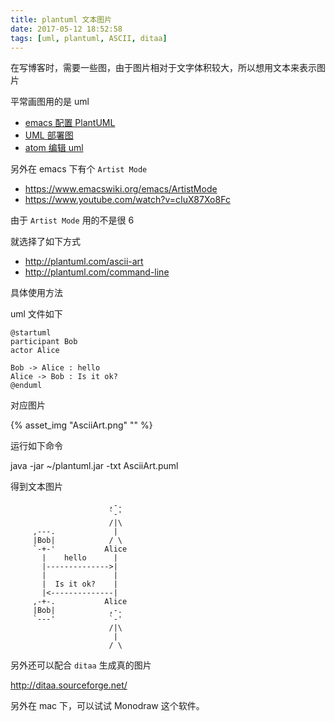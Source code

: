 ```yaml
---
title: plantuml 文本图片
date: 2017-05-12 18:52:58
tags: [uml, plantuml, ASCII, ditaa]
---
```


在写博客时，需要一些图，由于图片相对于文字体积较大，所以想用文本来表示图片

平常画图用的是 uml



* [emacs 配置 PlantUML](../../../../2016/08/04/emacs-配置-PlantUML/)
* [UML 部署图](../../../../2016/08/06/UML-部署图/)
* [atom 编辑 uml](../../../../2016/12/21/atom-编辑-uml/)

<!--more-->

另外在 emacs 下有个 `Artist Mode`

* <https://www.emacswiki.org/emacs/ArtistMode>
* <https://www.youtube.com/watch?v=cIuX87Xo8Fc>

由于 `Artist Mode` 用的不是很 6

就选择了如下方式

* <http://plantuml.com/ascii-art>
* <http://plantuml.com/command-line>


具体使用方法


uml 文件如下

```
@startuml
participant Bob
actor Alice

Bob -> Alice : hello
Alice -> Bob : Is it ok?
@enduml
```

对应图片

{% asset_img "AsciiArt.png" "" %}

运行如下命令

java -jar ~/plantuml.jar -txt AsciiArt.puml


得到文本图片

```
                      ,-.  
                      `-'  
                      /|\  
     ,---.             |   
     |Bob|            / \  
     `-+-'           Alice 
       |    hello      |   
       |-------------->|   
       |               |   
       |  Is it ok?    |   
       |<--------------|   
     ,-+-.           Alice 
     |Bob|            ,-.  
     `---'            `-'  
                      /|\  
                       |   
                      / \  
```

另外还可以配合 `ditaa` 生成真的图片

<http://ditaa.sourceforge.net/>



另外在 mac 下，可以试试 Monodraw 这个软件。